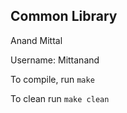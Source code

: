 ## Common Library

Anand Mittal

Username: Mittanand

To compile, run `make`

To clean run `make clean`
